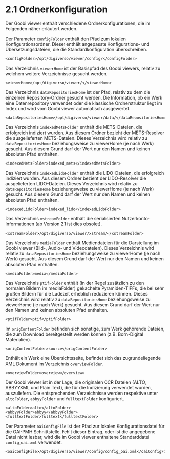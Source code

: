 # 2.1 Ordnerkonfiguration

Der Goobi viewer enthält verschiedene Ordnerkonfigurationen, die im Folgenden näher erläutert werden.

Der Parameter `configFolder` enthält den Pfad zum lokalen Konfigurationsordner. Dieser enthält angepasste Konfigurations- und Übersetzungsdateien, die die Standardkonfiguration überschreiben.

```markup
<configFolder>/opt/digiverso/viewer/config/</configFolder>
```



Das Verzeichnis `viewerHome` ist der Basispfad des Goobi viewers, relativ zu welchem weitere Verzeichnisse gesucht werden.

```markup
<viewerHome>/opt/digiverso/viewer/</viewerHome>
```



Das Verzeichnis `dataRepositoriesHome` ist der Pfad, relativ zu dem die einzelnen Repository-Ordner gesucht werden. Die Information, ob ein Werk eine Datenrepository verwendet oder die klassische Ordnerstruktur liegt im Index und wird vom Goobi viewer automatisch ausgewertet.

```markup
<dataRepositoriesHome>/opt/digiverso/viewer/data/</dataRepositoriesHome>
```



Das Verzeichnis `indexedMetsFolder` enthält die METS-Dateien, die erfolgreich indiziert wurden. Aus diesem Ordner bezieht der METS-Resolver die ausgelieferten METS-Dateien. Dieses Verzeichnis wird relativ zu `dataRepositoriesHome` beziehungsweise zu viewerHome \(je nach Werk\) gesucht. Aus diesem Grund darf der Wert nur den Namen und keinen absoluten Pfad enthalten.

```markup
<indexedMetsFolder>indexed_mets</indexedMetsFolder>
```



Das Verzeichnis `indexedLidoFolder` enthält die LIDO-Dateien, die erfolgreich indiziert wurden. Aus diesem Ordner bezieht der LIDO-Resolver die ausgelieferten LIDO-Dateien. Dieses Verzeichnis wird relativ zu `dataRepositoriesHome` beziehungsweise zu viewerHome \(je nach Werk\) gesucht. Aus diesem Grund darf der Wert nur den Namen und keinen absoluten Pfad enthalten.

```markup
<indexedLidoFolder>indexed_lido</indexedLidoFolder>
```



Das Verzeichnis `xstreamFolder` enthält die serialisierten Nutzerkonto-Informationen \(ab Version 2.1 ist dies obsolet\).

```markup
<xstreamFolder>/opt/digiverso/viewer/xstream/</xstreamFolder>
```



Das Verzeichnis `mediaFolder` enthält Mediendateien für die Darstellung im Goobi viewer \(Bild-, Audio- und Videodateien\). Dieses Verzeichnis wird relativ zu `dataRepositoriesHome` beziehungsweise zu viewerHome \(je nach Werk\) gesucht. Aus diesem Grund darf der Wert nur den Namen und keinen absoluten Pfad enthalten.

```markup
<mediaFolder>media</mediaFolder>
```



Das Verzeichnis `ptifFolder` enthält \(in der Regel zusätzlich zu den normalen Bildern im mediaFolder\) gekachelte Pyramiden-TIFFs, die bei sehr großen Bildern für die Ladezeit erheblich reduzieren können. Dieses Verzeichnis wird relativ zu `dataRepositoriesHome` beziehungsweise zu viewerHome \(je nach Werk\) gesucht. Aus diesem Grund darf der Wert nur den Namen und keinen absoluten Pfad enthalten.

```markup
<ptifFolder>ptif</ptifFolder>
```



Im `origContentFolder` befinden sich sonstige, zum Werk gehörende Dateien, die zum Download bereitgestellt werden können \(z.B. Born-Digital Materialien\).

```markup
<origContentFolder>source</origContentFolder>
```



Enthält ein Werk eine Übersichtsseite, befindet sich das zugrundeliegende XML Dokument im Verzeichnis `overviewFolder`.

```markup
<overviewFolder>overview</overview>
```



Der Goobi viewer ist in der Lage, die originalen OCR Dateien \(ALTO, ABBYYXML und Plain Text\), die für die Indizierung verwendet wurden, auszuliefern. Die entsprechenden Verzeichnisse werden respektive unter `altoFolder`, `abbyyFolder` und `fulltextFolder` konfiguriert.

```markup
<altoFolder>alto</altoFolder>
<abbyyFolder>abbyy</abbyyFolder>
<fulltextFolder>fulltext</fulltextFolder>
```



Der Parameter `oaiConfigFile` ist der Pfad zur lokalen Konfigurationsdatei für die OAI-PMH Schnittstelle. Fehlt dieser Eintrag, oder ist die angegebene Datei nicht lesbar, wird die im Goobi viewer enthaltene Standarddatei `config_oai.xml` verwendet.

```markup
<oaiConfigFile>/opt/digiverso/viewer/config/config_oai.xml</oaiConfigFile>
```

